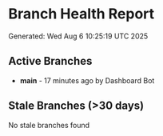 # Branch Health Report
Generated: Wed Aug  6 10:25:19 UTC 2025

## Active Branches
- **main** - 17 minutes ago by Dashboard Bot

## Stale Branches (>30 days)
No stale branches found
